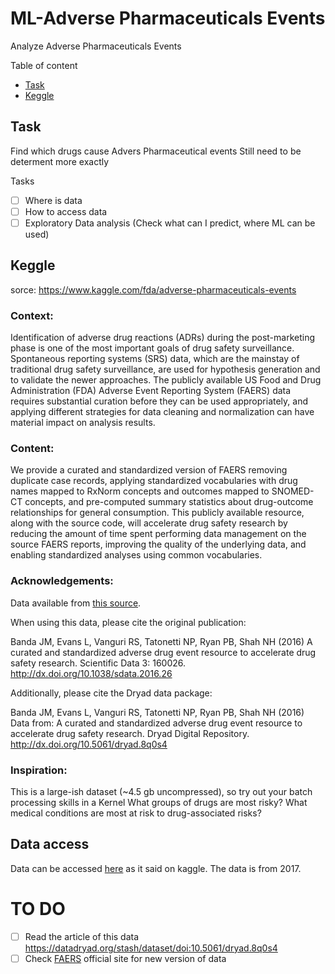 # ML-Adverse Pharmaceuticals Events
Analyze Adverse Pharmaceuticals Events

Table of content
- [Task](#task)  
- [Keggle](#keggle)  

## Task
Find which drugs cause Advers Pharmaceutical events
Still need to be determent more exactly

Tasks

- [ ] Where is data
- [ ] How to access data
- [ ] Exploratory Data analysis (Check what can I predict, where ML can be used)

## Keggle
sorce: https://www.kaggle.com/fda/adverse-pharmaceuticals-events

### Context:
Identification of adverse drug reactions (ADRs) during the post-marketing phase is one of the most important goals of drug safety surveillance. Spontaneous reporting systems (SRS) data, which are the mainstay of traditional drug safety surveillance, are used for hypothesis generation and to validate the newer approaches. The publicly available US Food and Drug Administration (FDA) Adverse Event Reporting System (FAERS) data requires substantial curation before they can be used appropriately, and applying different strategies for data cleaning and normalization can have material impact on analysis results.

### Content:
We provide a curated and standardized version of FAERS removing duplicate case records, applying standardized vocabularies with drug names mapped to RxNorm concepts and outcomes mapped to SNOMED-CT concepts, and pre-computed summary statistics about drug-outcome relationships for general consumption. This publicly available resource, along with the source code, will accelerate drug safety research by reducing the amount of time spent performing data management on the source FAERS reports, improving the quality of the underlying data, and enabling standardized analyses using common vocabularies.

### Acknowledgements:
Data available from [this source](http://datadryad.org/resource/doi:10.5061/dryad.8q0s4).

When using this data, please cite the original publication:

Banda JM, Evans L, Vanguri RS, Tatonetti NP, Ryan PB, Shah NH (2016) A curated and standardized adverse drug event resource to accelerate drug safety research. Scientific Data 3: 160026. http://dx.doi.org/10.1038/sdata.2016.26

Additionally, please cite the Dryad data package:

Banda JM, Evans L, Vanguri RS, Tatonetti NP, Ryan PB, Shah NH (2016) Data from: A curated and standardized adverse drug event resource to accelerate drug safety research. Dryad Digital Repository. http://dx.doi.org/10.5061/dryad.8q0s4

### Inspiration:
This is a large-ish dataset (~4.5 gb uncompressed), so try out your batch processing skills in a Kernel
What groups of drugs are most risky?
What medical conditions are most at risk to drug-associated risks?

## Data access

Data can be accessed [here](https://datadryad.org/stash/dataset/doi:10.5061/dryad.8q0s4) as it said on kaggle.
The data is from 2017. 


# TO DO
- [ ] Read the article of this data https://datadryad.org/stash/dataset/doi:10.5061/dryad.8q0s4
- [ ] Check [FAERS](https://open.fda.gov/data/faers/#:~:text=About%20FAERS-,The%20FDA%20Adverse%20Event%20Reporting%20System%20(FAERS)%20is%20a%20database,drug%20and%20therapeutic%20biologic%20products.)
official site for new version of data